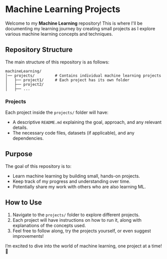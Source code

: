 # Machine Learning Projects

Welcome to my **Machine Learning** repository! This is where I'll be documenting my learning journey by creating small projects as I explore various machine learning concepts and techniques.

## Repository Structure

The main structure of this repository is as follows:

```
machineLearning/
│── projects/         # Contains individual machine learning projects
│   ├── project1/     # Each project has its own folder
│   ├── project2/
│   ├── ...
```

### Projects

Each project inside the `projects/` folder will have:
- A descriptive `README.md` explaining the goal, approach, and any relevant details.
- The necessary code files, datasets (if applicable), and any dependencies.

## Purpose

The goal of this repository is to:
- Learn machine learning by building small, hands-on projects.
- Keep track of my progress and understanding over time.
- Potentially share my work with others who are also learning ML.

## How to Use

1. Navigate to the `projects/` folder to explore different projects.
2. Each project will have instructions on how to run it, along with explanations of the concepts used.
3. Feel free to follow along, try the projects yourself, or even suggest improvements!

I’m excited to dive into the world of machine learning, one project at a time! 🚀
